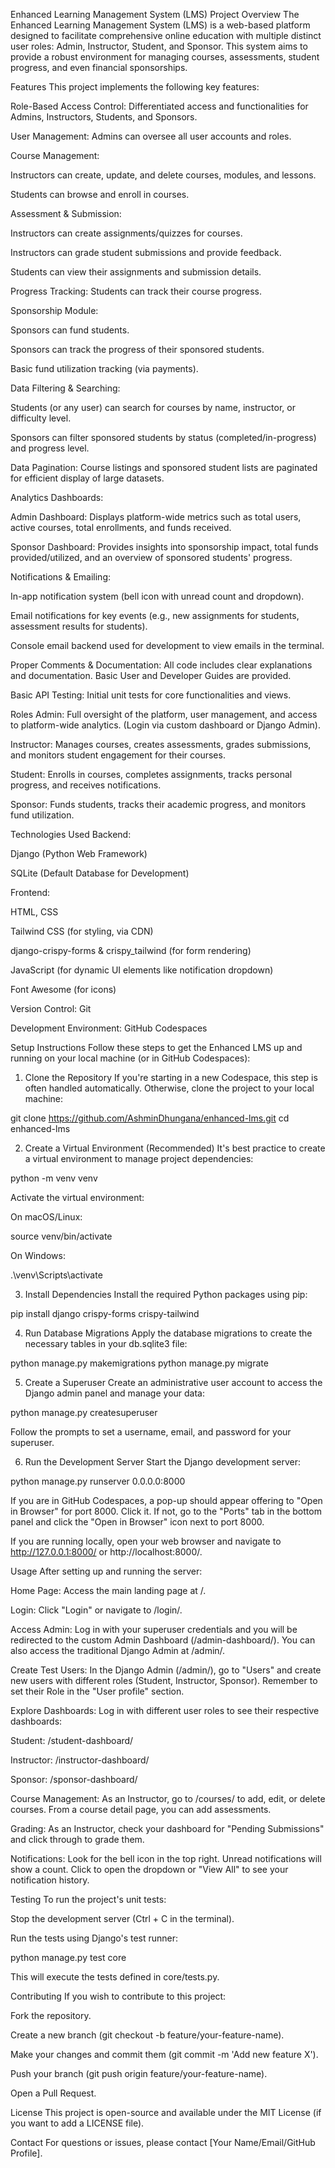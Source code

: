 Enhanced Learning Management System (LMS)
Project Overview
The Enhanced Learning Management System (LMS) is a web-based platform designed to facilitate comprehensive online education with multiple distinct user roles: Admin, Instructor, Student, and Sponsor. This system aims to provide a robust environment for managing courses, assessments, student progress, and even financial sponsorships.

Features
This project implements the following key features:

Role-Based Access Control: Differentiated access and functionalities for Admins, Instructors, Students, and Sponsors.

User Management: Admins can oversee all user accounts and roles.

Course Management:

Instructors can create, update, and delete courses, modules, and lessons.

Students can browse and enroll in courses.

Assessment & Submission:

Instructors can create assignments/quizzes for courses.

Instructors can grade student submissions and provide feedback.

Students can view their assignments and submission details.

Progress Tracking: Students can track their course progress.

Sponsorship Module:

Sponsors can fund students.

Sponsors can track the progress of their sponsored students.

Basic fund utilization tracking (via payments).

Data Filtering & Searching:

Students (or any user) can search for courses by name, instructor, or difficulty level.

Sponsors can filter sponsored students by status (completed/in-progress) and progress level.

Data Pagination: Course listings and sponsored student lists are paginated for efficient display of large datasets.

Analytics Dashboards:

Admin Dashboard: Displays platform-wide metrics such as total users, active courses, total enrollments, and funds received.

Sponsor Dashboard: Provides insights into sponsorship impact, total funds provided/utilized, and an overview of sponsored students' progress.

Notifications & Emailing:

In-app notification system (bell icon with unread count and dropdown).

Email notifications for key events (e.g., new assignments for students, assessment results for students).

Console email backend used for development to view emails in the terminal.

Proper Comments & Documentation: All code includes clear explanations and documentation. Basic User and Developer Guides are provided.

Basic API Testing: Initial unit tests for core functionalities and views.

Roles
Admin: Full oversight of the platform, user management, and access to platform-wide analytics. (Login via custom dashboard or Django Admin).

Instructor: Manages courses, creates assessments, grades submissions, and monitors student engagement for their courses.

Student: Enrolls in courses, completes assignments, tracks personal progress, and receives notifications.

Sponsor: Funds students, tracks their academic progress, and monitors fund utilization.

Technologies Used
Backend:

Django (Python Web Framework)

SQLite (Default Database for Development)

Frontend:

HTML, CSS

Tailwind CSS (for styling, via CDN)

django-crispy-forms & crispy_tailwind (for form rendering)

JavaScript (for dynamic UI elements like notification dropdown)

Font Awesome (for icons)

Version Control: Git

Development Environment: GitHub Codespaces

Setup Instructions
Follow these steps to get the Enhanced LMS up and running on your local machine (or in GitHub Codespaces):

1. Clone the Repository
If you're starting in a new Codespace, this step is often handled automatically. Otherwise, clone the project to your local machine:

git clone https://github.com/AshminDhungana/enhanced-lms.git
cd enhanced-lms

2. Create a Virtual Environment (Recommended)
It's best practice to create a virtual environment to manage project dependencies:

python -m venv venv

Activate the virtual environment:

On macOS/Linux:

source venv/bin/activate

On Windows:

.\venv\Scripts\activate

3. Install Dependencies
Install the required Python packages using pip:

pip install django crispy-forms crispy-tailwind

4. Run Database Migrations
Apply the database migrations to create the necessary tables in your db.sqlite3 file:

python manage.py makemigrations
python manage.py migrate

5. Create a Superuser
Create an administrative user account to access the Django admin panel and manage your data:

python manage.py createsuperuser

Follow the prompts to set a username, email, and password for your superuser.

6. Run the Development Server
Start the Django development server:

python manage.py runserver 0.0.0.0:8000

If you are in GitHub Codespaces, a pop-up should appear offering to "Open in Browser" for port 8000. Click it. If not, go to the "Ports" tab in the bottom panel and click the "Open in Browser" icon next to port 8000.

If you are running locally, open your web browser and navigate to http://127.0.0.1:8000/ or http://localhost:8000/.

Usage
After setting up and running the server:

Home Page: Access the main landing page at /.

Login: Click "Login" or navigate to /login/.

Access Admin: Log in with your superuser credentials and you will be redirected to the custom Admin Dashboard (/admin-dashboard/). You can also access the traditional Django Admin at /admin/.

Create Test Users: In the Django Admin (/admin/), go to "Users" and create new users with different roles (Student, Instructor, Sponsor). Remember to set their Role in the "User profile" section.

Explore Dashboards: Log in with different user roles to see their respective dashboards:

Student: /student-dashboard/

Instructor: /instructor-dashboard/

Sponsor: /sponsor-dashboard/

Course Management: As an Instructor, go to /courses/ to add, edit, or delete courses. From a course detail page, you can add assessments.

Grading: As an Instructor, check your dashboard for "Pending Submissions" and click through to grade them.

Notifications: Look for the bell icon in the top right. Unread notifications will show a count. Click to open the dropdown or "View All" to see your notification history.

Testing
To run the project's unit tests:

Stop the development server (Ctrl + C in the terminal).

Run the tests using Django's test runner:

python manage.py test core

This will execute the tests defined in core/tests.py.

Contributing
If you wish to contribute to this project:

Fork the repository.

Create a new branch (git checkout -b feature/your-feature-name).

Make your changes and commit them (git commit -m 'Add new feature X').

Push your branch (git push origin feature/your-feature-name).

Open a Pull Request.

License
This project is open-source and available under the MIT License (if you want to add a LICENSE file).

Contact
For questions or issues, please contact [Your Name/Email/GitHub Profile].
